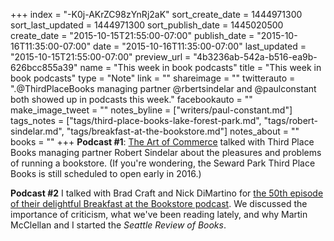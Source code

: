 +++
index = "-K0j-AKrZC98zYnRj2aK"
sort_create_date = 1444971300
sort_last_updated = 1444971300
sort_publish_date = 1445020500
create_date = "2015-10-15T21:55:00-07:00"
publish_date = "2015-10-16T11:35:00-07:00"
date = "2015-10-16T11:35:00-07:00"
last_updated = "2015-10-15T21:55:00-07:00"
preview_url = "4b3236ab-542a-b516-ea9b-626bcc855a39"
name = "This week in book podcasts"
title = "This week in book podcasts"
type = "Note"
link = ""
shareimage = ""
twitterauto = ".@ThirdPlaceBooks managing partner @rbertsindelar and @paulconstant both showed up in podcasts this week."
facebookauto = ""
make_image_tweet = ""
notes_byline = ["writers/paul-constant.md"]
tags_notes = ["tags/third-place-books-lake-forest-park.md", "tags/robert-sindelar.md", "tags/breakfast-at-the-bookstore.md"]
notes_about = ""
books = ""
+++
**Podcast #1**: [The Art of Commerce](http://www.0s-1s.com/the-art-of-commerce-xxxiii) talked with Third Place Books managing partner Robert Sindelar about the pleasures and problems of running a bookstore. (If you're wondering, the Seward Park Third Place Books is still scheduled to open early in 2016.)

**Podcast #2** I talked with Brad Craft and Nick DiMartino for [the 50th episode of their delightful Breakfast at the Bookstore podcast](https://soundcloud.com/ubookstore/breakfast-at-the-bookstore-50). We discussed the importance of criticism, what we've been reading lately, and why Martin McClellan and I started the *Seattle Review of Books*.
